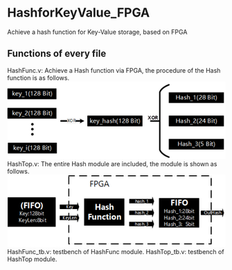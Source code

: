 # HashforKeyValue_FPGA
Achieve a hash function for Key-Value storage, based on FPGA


## Functions of every file
HashFunc.v: Achieve a Hash function via FPGA, the procedure of the Hash function is as follows.
![](/img/HashCalc.png)
HashTop.v: The entire Hash module are included, the module is shown as follows.
![](/img/HashTop.png)
HashFunc_tb.v: testbench of HashFunc module.
HashTop_tb.v: testbench of HashTop module.
